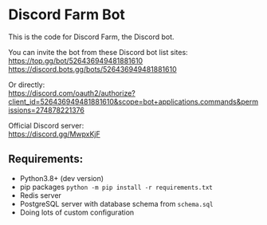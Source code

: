 # Discord Farm Bot  
This is the code for Discord Farm, the Discord bot.  

You can invite the bot from these Discord bot list sites:  
https://top.gg/bot/526436949481881610  
https://discord.bots.gg/bots/526436949481881610  

Or directly:  
https://discord.com/oauth2/authorize?client_id=526436949481881610&scope=bot+applications.commands&permissions=274878221376  

Official Discord server:  
https://discord.gg/MwpxKjF  

## Requirements:  
* Python3.8+ (dev version)  
* pip packages `python -m pip install -r requirements.txt`  
* Redis server  
* PostgreSQL server with database schema from `schema.sql`  
* Doing lots of custom configuration  
